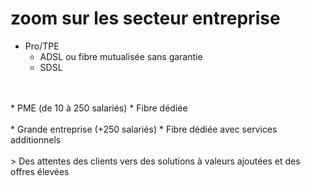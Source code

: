 # zoom sur les secteur entreprise

* Pro/TPE
    * ADSL ou fibre mutualisée sans garantie
    * SDSL
<br>
<br>
* PME (de 10 à 250 salariés)
    * Fibre dédiée
<br>
<br>
* Grande entreprise (+250 salariés)
    * Fibre dédiée avec services additionnels
<br>
<br>
> Des attentes des clients vers des solutions à valeurs ajoutées et des offres élevées

